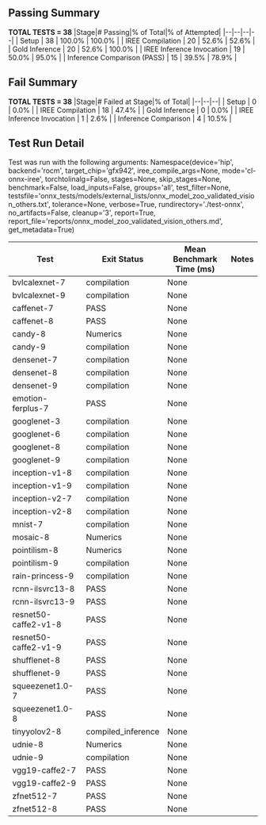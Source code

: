 ## Passing Summary

**TOTAL TESTS = 38**
|Stage|# Passing|% of Total|% of Attempted|
|--|--|--|--|
| Setup | 38 | 100.0% | 100.0% |
| IREE Compilation | 20 | 52.6% | 52.6% |
| Gold Inference | 20 | 52.6% | 100.0% |
| IREE Inference Invocation | 19 | 50.0% | 95.0% |
| Inference Comparison (PASS) | 15 | 39.5% | 78.9% |
## Fail Summary

**TOTAL TESTS = 38**
|Stage|# Failed at Stage|% of Total|
|--|--|--|
| Setup | 0 | 0.0% |
| IREE Compilation | 18 | 47.4% |
| Gold Inference | 0 | 0.0% |
| IREE Inference Invocation | 1 | 2.6% |
| Inference Comparison | 4 | 10.5% |
## Test Run Detail
Test was run with the following arguments:
Namespace(device='hip', backend='rocm', target_chip='gfx942', iree_compile_args=None, mode='cl-onnx-iree', torchtolinalg=False, stages=None, skip_stages=None, benchmark=False, load_inputs=False, groups='all', test_filter=None, testsfile='onnx_tests/models/external_lists/onnx_model_zoo_validated_vision_others.txt', tolerance=None, verbose=True, rundirectory='./test-onnx', no_artifacts=False, cleanup='3', report=True, report_file='reports/onnx_model_zoo_validated_vision_others.md', get_metadata=True)

| Test | Exit Status | Mean Benchmark Time (ms) | Notes |
|--|--|--|--|
| bvlcalexnet-7 | compilation | None | |
| bvlcalexnet-9 | compilation | None | |
| caffenet-7 | PASS | None | |
| caffenet-8 | PASS | None | |
| candy-8 | Numerics | None | |
| candy-9 | compilation | None | |
| densenet-7 | compilation | None | |
| densenet-8 | compilation | None | |
| densenet-9 | compilation | None | |
| emotion-ferplus-7 | PASS | None | |
| googlenet-3 | compilation | None | |
| googlenet-6 | compilation | None | |
| googlenet-8 | compilation | None | |
| googlenet-9 | compilation | None | |
| inception-v1-8 | compilation | None | |
| inception-v1-9 | compilation | None | |
| inception-v2-7 | compilation | None | |
| inception-v2-8 | compilation | None | |
| mnist-7 | compilation | None | |
| mosaic-8 | Numerics | None | |
| pointilism-8 | Numerics | None | |
| pointilism-9 | compilation | None | |
| rain-princess-9 | compilation | None | |
| rcnn-ilsvrc13-8 | PASS | None | |
| rcnn-ilsvrc13-9 | PASS | None | |
| resnet50-caffe2-v1-8 | PASS | None | |
| resnet50-caffe2-v1-9 | PASS | None | |
| shufflenet-8 | PASS | None | |
| shufflenet-9 | PASS | None | |
| squeezenet1.0-7 | PASS | None | |
| squeezenet1.0-8 | PASS | None | |
| tinyyolov2-8 | compiled_inference | None | |
| udnie-8 | Numerics | None | |
| udnie-9 | compilation | None | |
| vgg19-caffe2-7 | PASS | None | |
| vgg19-caffe2-9 | PASS | None | |
| zfnet512-7 | PASS | None | |
| zfnet512-8 | PASS | None | |
